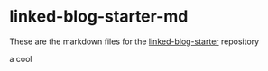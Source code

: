 # linked-blog-starter-md
These are the markdown files for the [linked-blog-starter](https://github.com/matthewwong525/linked-blog-starter) repository

a cool

